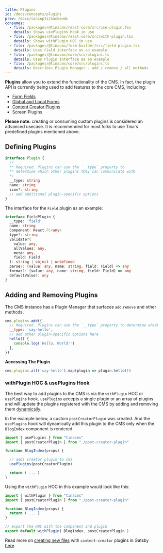 ```yaml
---
title: Plugins
id: /docs/concepts/plugins
prev: /docs/concepts/backends
consumes:
  - file: /packages/@tinacms/react-core/src/use-plugin.tsx
    details: Shows usePlugins hook in use
  - file: /packages/@tinacms/react-core/src/with-plugin.tsx
    details: Shows withPlugin HOC in use
  - file: /packages/@tinacms/form-builder/src/field-plugin.tsx
    details: Uses Field interface as an example
  - file: /packages/@tinacms/core/src/plugins.ts
    details: Uses Plugin interface as an example
  - file: /packages/@tinacms/core/src/plugins.ts
    details: Describes Plugin Manager - add / remove / all methods
---
```


**Plugins** allow you to extend the functionality of the CMS. In fact, the plugin API is currently being used to add features to the core CMS, including:

- [Form Fields](https://tinacms.org/docs/concepts/fields)
- [Global and Local Forms](https://tinacms.org/docs/concepts/forms)
- [Content Creator Plugins](https://tinacms.org/docs/gatsby/creating-new-files#1-add-content-creator-plugin)
- Screen Plugins

<tip>**Please note:** creating or consuming custom plugins is considered an advanced usecase. It is recommended for most folks to use Tina's predefined plugins mentioned above.</tip>

## Defining Plugins

``` ts
interface Plugin {
  /*
  ** Required. Plugins can use the `__type` property to
  ** determine which other plugins they can communicate with
  */
  __type: string
  name: string
  icon?: string
  // add additional plugin-specific options
}
```
The interface for the `Field` plugin as an example:

```ts
interface FieldPlugin {
  __type: 'field'
  name: string
  Component: React.FC<any>
  type?: string
  validate?(
    value: any,
    allValues: any,
    meta: any,
    field: Field
  ): string | object | undefined
  parse?: (value: any, name: string, field: Field) => any
  format?: (value: any, name: string, field: Field) => any
  defaultValue?: any
}
```

## Adding and Removing Plugins

The CMS instance has a Plugin Manager that surfaces `add`,`remove` and other methods.

```javascript
cms.plugins.add({
  // Required. Plugins can use the `__type` property to determine which other plugins they can communicate with
  __type: 'say-hello',
  // add other plugin-specific options here
  hello() {
    console.log('Hello, World!')
  },
})
```

**Accessing The Plugin**

```javascript
cms.plugins.all('say-hello').map(plugin => plugin.hello())
```

### withPlugin HOC & usePlugins Hook

The best way to add plugins to the CMS is via the `withPlugin` HOC or `usePlugins` hook. `usePlugins` accepts a single plugin or an array of plugins and will update the plugins registered with the CMS by adding and removing them [dynamically](https://tinacms.org/blog/dynamic-plugin-system/).



In the example below, a custom `postCreatorPlugin` was created. And the `usePlugins` hook will dynamically add this plugin to the CMS only when the `BlogIndex` component is rendered.

```js
import { usePlugins } from "tinacms"
import { postCreatorPlugin } from "./post-creator-plugin"

function BlogIndex(props) {

  // adds creator plugin to cms
  usePlugins(postCreatorPlugin)

  return ( ... )
}
```

Using the `withPlugin` HOC in this example would look like this:

```js
import { withPlugin } from "tinacms"
import { postCreatorPlugin } from "./post-creator-plugin"

function BlogIndex(props) {
  return ( ... )
}

// export the HOC with the component and plugin
export default withPlugin( BlogIndex, postCreatorPlugin )
```

Read more on [creating new files](https://tinacms.org/docs/gatsby/creating-new-files#2-register-plugin-to-sidebar) with `content-creator` plugins in Gatsby [here](https://tinacms.org/docs/gatsby/creating-new-files#2-register-plugin-to-sidebar).
